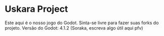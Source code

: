 # Uskara Project
Este aqui é o nosso jogo do Godot. Sinta-se livre para fazer suas forks do projeto. Versão do Godot: 4.1.2
(Soraka, escreva algo útil aqui pfv)
